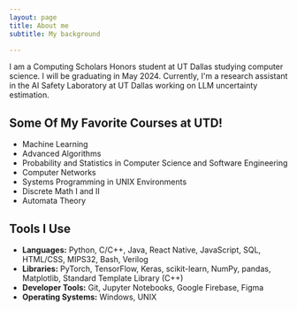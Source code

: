 ```yaml
---
layout: page
title: About me
subtitle: My background

---
```


I am a Computing Scholars Honors student at UT Dallas studying computer science. I will be graduating in May 2024. Currently, I'm a research assistant in the AI Safety Laboratory at UT Dallas working on LLM uncertainty estimation. 

## Some Of My Favorite Courses at UTD!
- Machine Learning
- Advanced Algorithms
- Probability and Statistics in Computer Science and Software Engineering
- Computer Networks
- Systems Programming in UNIX Environments
- Discrete Math I and II
- Automata Theory

## Tools I Use
- **Languages:** Python, C/C++, Java, React Native, JavaScript, SQL, HTML/CSS, MIPS32, Bash, Verilog
- **Libraries:** PyTorch, TensorFlow, Keras, scikit-learn, NumPy, pandas, Matplotlib, Standard Template Library (C++)
- **Developer Tools:** Git, Jupyter Notebooks, Google Firebase, Figma
- **Operating Systems:** Windows, UNIX


